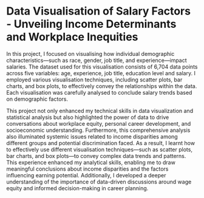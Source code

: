 # Data Visualisation of Salary Factors - Unveiling Income Determinants and Workplace Inequities

In this project, I focused on visualising how individual demographic characteristics—such as race, gender, job title, and experience—impact salaries. The dataset used for this visualisation consists of 6,704 data points across five variables: age, experience, job title, education level and salary. I employed various visualisation techniques, including scatter plots, bar charts, and box plots, to effectively convey the relationships within the data. Each visualisation was carefully analysed to conclude salary trends based on demographic factors. 

This project not only enhanced my technical skills in data visualization and statistical analysis but also highlighted the power of data to drive conversations about workplace equity, personal career development, and socioeconomic understanding. Furthermore, this comprehensive analysis also illuminated systemic issues related to income disparities among different groups and potential discrimination faced. As a result, I learnt how to effectively use different visualisation techniques—such as scatter plots, bar charts, and box plots—to convey complex data trends and patterns. This experience enhanced my analytical skills, enabling me to draw meaningful conclusions about income disparities and the factors influencing earning potential. Additionally, I developed a deeper understanding of the importance of data-driven discussions around wage equity and informed decision-making in career planning.

